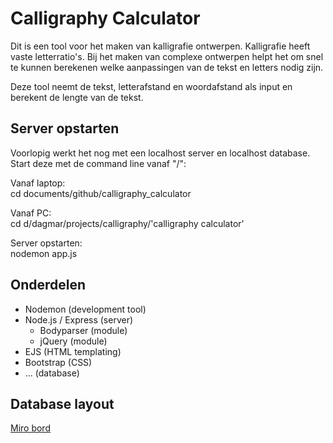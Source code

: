 # Calligraphy Calculator

Dit is een tool voor het maken van kalligrafie ontwerpen. Kalligrafie heeft vaste letterratio's. Bij het maken van complexe ontwerpen helpt het om snel te kunnen berekenen welke aanpassingen van de tekst en letters nodig zijn.

Deze tool neemt de tekst, letterafstand en woordafstand als input en berekent de lengte van de tekst.

## Server opstarten

Voorlopig werkt het nog met een localhost server en localhost database. Start deze met de command line vanaf "/":

Vanaf laptop:<br>
cd documents/github/calligraphy_calculator

Vanaf PC:<br>
cd d/dagmar/projects/calligraphy/'calligraphy calculator'

Server opstarten:<br>
nodemon app.js

## Onderdelen

- Nodemon (development tool)
- Node.js / Express (server)
  - Bodyparser (module)
  - jQuery (module)
- EJS (HTML templating)
- Bootstrap (CSS)
- ... (database)

## Database layout

[Miro bord](https://miro.com/app/board/uXjVPSDJx-4=/)
